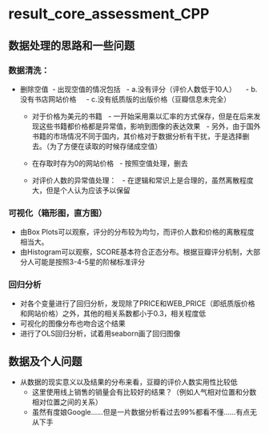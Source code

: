 # result_core_assessment_CPP
## 数据处理的思路和一些问题
### 数据清洗：
- 删除空值
  - 出现空值的情况包括
      - a.没有评分（评价人数低于10人）
      - b.没有书店网站价格
      - c.没有纸质版的出版价格（豆瓣信息未完全）

  - 对于价格为美元的书籍
      - 一开始采用乘以汇率的方式保存，但是在后来发现这些书籍都价格都是异常值，影响到图像的表达效果
      - 另外，由于国外书籍的市场情况不同于国内，其价格对于数据分析有干扰，于是选择删去。（为了方便在读取的时候存储成空值）

  - 在存取时存为0的网站价格
      - 按照空值处理，删去

  - 对评价人数的异常值处理：
      - 在逻辑和常识上是合理的，虽然离散程度大，但是个人认为应该予以保留

### 可视化（箱形图，直方图）
- 由Box Plots可以观察，评分的分布较为均匀，而评价人数和价格的离散程度相当大。
  
- 由Histogram可以观察，SCORE基本符合正态分布。根据豆瓣评分机制，大部分人可能是按照3-4-5星的阶梯标准评分
  
### 回归分析
- 对各个变量进行了回归分析，发现除了PRICE和WEB_PRICE（即纸质版价格和网站价格）之外，其他的相关系数都小于0.3，相关程度低
- 可视化的图像分布也吻合这个结果
- 进行了OLS回归分析，试着用seaborn画了回归图像
 
## 数据及个人问题
- 从数据的现实意义以及结果的分布来看，豆瓣的评价人数实用性比较低
  - 这里使用线上销售的销量会有比较好的结果？（例如人气相对位置和分数相对位置之间的关系）
  - 虽然有度娘Google……但是一片数据分析看过去99%都看不懂……有点无从下手

